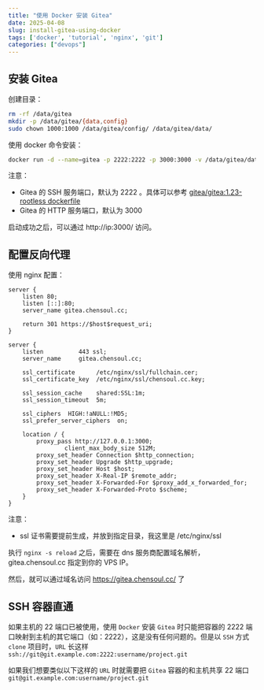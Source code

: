 ```yaml
---
title: "使用 Docker 安装 Gitea"
date: 2025-04-08
slug: install-gitea-using-docker
tags: ['docker', 'tutorial', 'nginx', 'git']
categories: ["devops"]
---
```


## 安装 Gitea

创建目录：

```bash
rm -rf /data/gitea
mkdir -p /data/gitea/{data,config}
sudo chown 1000:1000 /data/gitea/config/ /data/gitea/data/
```

使用 docker 命令安装：

```bash
docker run -d --name=gitea -p 2222:2222 -p 3000:3000 -v /data/gitea/data://var/lib/gitea -v /data/gitea/config://etc/gitea --restart=always gitea/gitea:1.23.7-rootless
```

注意：

- Gitea 的 SSH 服务端口，默认为 2222 。具体可以参考 [gitea/gitea:1.23-rootless dockerfile](https://hub.docker.com/layers/gitea/gitea/1.23-rootless/images/sha256-5436192de9b42c7a1b3f456a3b19d58855a5c7959077258901f2f6a3b593af95)
- Gitea 的 HTTP 服务端口，默认为 3000

启动成功之后，可以通过 http://ip:3000/ 访问。

## 配置反向代理

使用 nginx 配置：

```nginx
server {
    listen 80;
    listen [::]:80;
    server_name gitea.chensoul.cc;

    return 301 https://$host$request_uri;
}

server {
    listen          443 ssl;
    server_name     gitea.chensoul.cc;

    ssl_certificate      /etc/nginx/ssl/fullchain.cer;
    ssl_certificate_key  /etc/nginx/ssl/chensoul.cc.key;

    ssl_session_cache    shared:SSL:1m;
    ssl_session_timeout  5m;

    ssl_ciphers  HIGH:!aNULL:!MD5;
    ssl_prefer_server_ciphers  on;

    location / {
        proxy_pass http://127.0.0.1:3000;
				client_max_body_size 512M;
        proxy_set_header Connection $http_connection;
        proxy_set_header Upgrade $http_upgrade;
        proxy_set_header Host $host;
        proxy_set_header X-Real-IP $remote_addr;
        proxy_set_header X-Forwarded-For $proxy_add_x_forwarded_for;
        proxy_set_header X-Forwarded-Proto $scheme;
    }
}
```

注意：

- ssl 证书需要提前生成，并放到指定目录，我这里是 /etc/nginx/ssl

执行 `nginx -s reload` 之后，需要在 dns 服务商配置域名解析，gitea.chensoul.cc 指定到你的 VPS IP。

然后，就可以通过域名访问 https://gitea.chensoul.cc/ 了

## SSH 容器直通

如果主机的 22 端口已被使用，使用 `Docker` 安装 `Gitea` 时只能把容器的 2222 端口映射到主机的其它端口（如：2222），这是没有任何问题的。但是以 `SSH` 方式 `clone` 项目时，`URL` 长这样
`ssh://git@git.example.com:2222:username/project.git`

如果我们想要类似以下这样的 `URL` 时就需要把 `Gitea` 容器的和主机共享 22 端口
`git@git.example.com:username/project.git`

